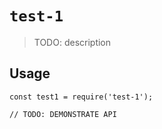 # `test-1`

> TODO: description

## Usage

```
const test1 = require('test-1');

// TODO: DEMONSTRATE API
```
